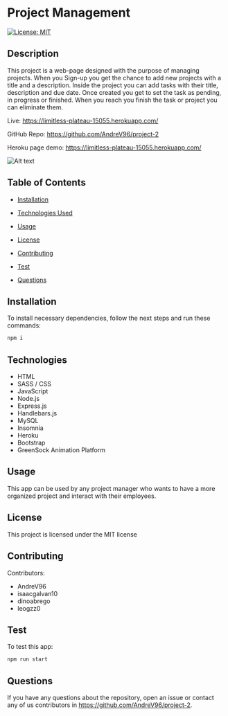 # Project Management
[![License: MIT](https://img.shields.io/badge/License-MIT-yellow.svg)](https://opensource.org/licenses/MIT)

## Description

This project is a web-page designed with the purpose of managing projects. When you Sign-up you get the chance to add new projects with a title and a description. Inside the project you can add tasks with their title, description and due date. Once created you get to set the task as pending, in progress or finished. When you reach you finish the task or project you can eliminate them.

Live: https://limitless-plateau-15055.herokuapp.com/

GitHub Repo: https://github.com/AndreV96/project-2

Heroku page demo: https://limitless-plateau-15055.herokuapp.com/

![Alt text](herokudeployment.png "Heroku Deployment Example")

## Table of Contents 

- [Installation](#installation)

- [Technologies Used](#technologies)

- [Usage](#usage)

- [License](#license)

- [Contributing](#contributing)

- [Test](#test)

- [Questions](#questions)


## Installation

To install necessary dependencies, follow the next steps and run these commands:

```bash
npm i
```

## Technologies 
- HTML
- SASS / CSS
- JavaScript
- Node.js 
- Express.js
- Handlebars.js
- MySQL
- Insomnia
- Heroku
- Bootstrap
- GreenSock Animation Platform

## Usage

This app can be used by any project manager who wants to have a more organized project and interact with their employees. 

## License

This project is licensed under the MIT license

## Contributing

Contributors:
- AndreV96
- isaacgalvan10
- dinoabrego
- leogzz0

## Test
To test this app:

```bash
npm run start
```

## Questions

If you have any questions about the repository, open an issue or contact any of us contributors in https://github.com/AndreV96/project-2. 
